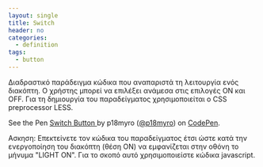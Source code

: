 ```yaml
---
layout: single
title: Switch
header: no
categories:
  - definition
tags:
  - button
---
```


Διαδραστικό παράδειγμα κώδικα που αναπαριστά τη λειτουργία ενός διακόπτη. Ο χρήστης μπορεί να επιλέξει ανάμεσα στις επιλογές ON και OFF. Για τη δημιουργία του παραδείγματος χρησιμοποιείται ο CSS preprocessor LESS.

<p data-height="350" data-theme-id="17517" data-slug-hash="GpgVJv" data-default-tab="result" data-user="p18myro" class='codepen'>See the Pen <a href='https://codepen.io/p18myro/pen/ExaVRRr'>Switch Button </a> by p18myro (<a href='https://codepen.io/p18myro'>@p18myro</a>) on <a href='http://codepen.io'>CodePen</a>.</p>
<script async src="//assets.codepen.io/assets/embed/ei.js"></script>

Ασκηση: Επεκτείνετε τον κώδικα του παραδείγματος έτσι ώστε κατά την ενεργοποίηση του διακόπτη (θέση ON) να εμφανίζεται στην οθόνη το μήνυμα "LIGHT ON". Για το σκοπό αυτό χρησιμοποιείστε κώδικα javascript.

